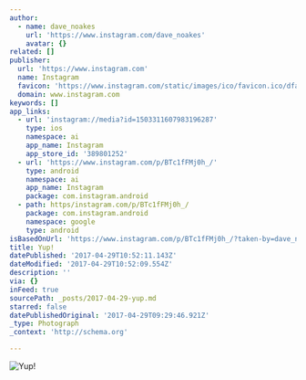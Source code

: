 ```yaml
---
author:
  - name: dave_noakes
    url: 'https://www.instagram.com/dave_noakes'
    avatar: {}
related: []
publisher:
  url: 'https://www.instagram.com'
  name: Instagram
  favicon: 'https://www.instagram.com/static/images/ico/favicon.ico/dfa85bb1fd63.ico'
  domain: www.instagram.com
keywords: []
app_links:
  - url: 'instagram://media?id=1503311607983196287'
    type: ios
    namespace: ai
    app_name: Instagram
    app_store_id: '389801252'
  - url: 'https://www.instagram.com/p/BTc1fFMj0h_/'
    type: android
    namespace: ai
    app_name: Instagram
    package: com.instagram.android
  - path: https/instagram.com/p/BTc1fFMj0h_/
    package: com.instagram.android
    namespace: google
    type: android
isBasedOnUrl: 'https://www.instagram.com/p/BTc1fFMj0h_/?taken-by=dave_noakes'
title: Yup!
datePublished: '2017-04-29T10:52:11.143Z'
dateModified: '2017-04-29T10:52:09.554Z'
description: ''
via: {}
inFeed: true
sourcePath: _posts/2017-04-29-yup.md
starred: false
datePublishedOriginal: '2017-04-29T09:29:46.921Z'
_type: Photograph
_context: 'http://schema.org'

---
```

![Yup!](https://scontent.cdninstagram.com/t51.2885-15/s640x640/sh0.08/e35/18160430_1989315337966604_1791501481308848128_n.jpg)